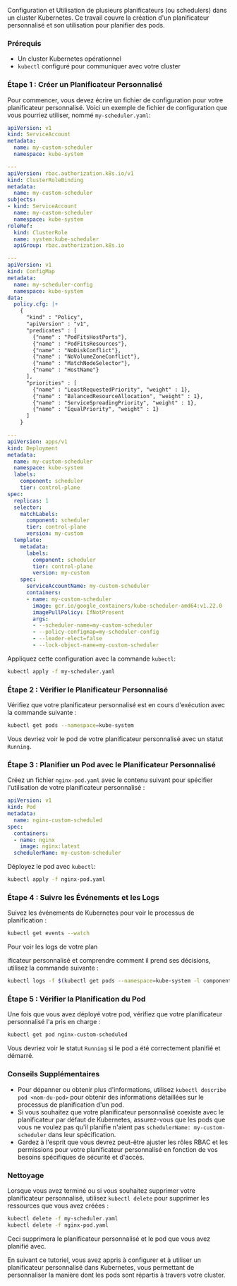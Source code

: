Configuration et Utilisation de plusieurs planificateurs (ou schedulers) dans un cluster Kubernetes. Ce travail couvre la création d'un planificateur personnalisé et son utilisation pour planifier des pods.

### Prérequis
- Un cluster Kubernetes opérationnel
- `kubectl` configuré pour communiquer avec votre cluster

### Étape 1 : Créer un Planificateur Personnalisé
Pour commencer, vous devez écrire un fichier de configuration pour votre planificateur personnalisé. Voici un exemple de fichier de configuration que vous pourriez utiliser, nommé `my-scheduler.yaml`:

```yaml
apiVersion: v1
kind: ServiceAccount
metadata:
  name: my-custom-scheduler
  namespace: kube-system

---
apiVersion: rbac.authorization.k8s.io/v1
kind: ClusterRoleBinding
metadata:
  name: my-custom-scheduler
subjects:
- kind: ServiceAccount
  name: my-custom-scheduler
  namespace: kube-system
roleRef:
  kind: ClusterRole
  name: system:kube-scheduler
  apiGroup: rbac.authorization.k8s.io

---
apiVersion: v1
kind: ConfigMap
metadata:
  name: my-scheduler-config
  namespace: kube-system
data:
  policy.cfg: |+
    {
      "kind" : "Policy",
      "apiVersion" : "v1",
      "predicates" : [
        {"name" : "PodFitsHostPorts"},
        {"name" : "PodFitsResources"},
        {"name" : "NoDiskConflict"},
        {"name" : "NoVolumeZoneConflict"},
        {"name" : "MatchNodeSelector"},
        {"name" : "HostName"}
      ],
      "priorities" : [
        {"name" : "LeastRequestedPriority", "weight" : 1},
        {"name" : "BalancedResourceAllocation", "weight" : 1},
        {"name" : "ServiceSpreadingPriority", "weight" : 1},
        {"name" : "EqualPriority", "weight" : 1}
      ]
    }

---
apiVersion: apps/v1
kind: Deployment
metadata:
  name: my-custom-scheduler
  namespace: kube-system
  labels:
    component: scheduler
    tier: control-plane
spec:
  replicas: 1
  selector:
    matchLabels:
      component: scheduler
      tier: control-plane
      version: my-custom
  template:
    metadata:
      labels:
        component: scheduler
        tier: control-plane
        version: my-custom
    spec:
      serviceAccountName: my-custom-scheduler
      containers:
      - name: my-custom-scheduler
        image: gcr.io/google_containers/kube-scheduler-amd64:v1.22.0
        imagePullPolicy: IfNotPresent
        args:
        - --scheduler-name=my-custom-scheduler
        - --policy-configmap=my-scheduler-config
        - --leader-elect=false
        - --lock-object-name=my-custom-scheduler
```

Appliquez cette configuration avec la commande `kubectl`:

```sh
kubectl apply -f my-scheduler.yaml
```

### Étape 2 : Vérifier le Planificateur Personnalisé
Vérifiez que votre planificateur personnalisé est en cours d'exécution avec la commande suivante :

```sh
kubectl get pods --namespace=kube-system
```

Vous devriez voir le pod de votre planificateur personnalisé avec un statut `Running`.

### Étape 3 : Planifier un Pod avec le Planificateur Personnalisé
Créez un fichier `nginx-pod.yaml` avec le contenu suivant pour spécifier l'utilisation de votre planificateur personnalisé :

```yaml
apiVersion: v1
kind: Pod
metadata:
  name: nginx-custom-scheduled
spec:
  containers:
  - name: nginx
    image: nginx:latest
  schedulerName: my-custom-scheduler
```

Déployez le pod avec `kubectl`:

```sh
kubectl apply -f nginx-pod.yaml
```

### Étape 4 : Suivre les Événements et les Logs
Suivez les événements de Kubernetes pour voir le processus de planification :

```sh
kubectl get events --watch
```

Pour voir les logs de votre plan

ificateur personnalisé et comprendre comment il prend ses décisions, utilisez la commande suivante :

```sh
kubectl logs -f $(kubectl get pods --namespace=kube-system -l component=scheduler,version=my-custom -o jsonpath='{.items[0].metadata.name}') --namespace=kube-system
```

### Étape 5 : Vérifier la Planification du Pod
Une fois que vous avez déployé votre pod, vérifiez que votre planificateur personnalisé l'a pris en charge :

```sh
kubectl get pod nginx-custom-scheduled
```

Vous devriez voir le statut `Running` si le pod a été correctement planifié et démarré.

### Conseils Supplémentaires
- Pour dépanner ou obtenir plus d'informations, utilisez `kubectl describe pod <nom-du-pod>` pour obtenir des informations détaillées sur le processus de planification d'un pod.
- Si vous souhaitez que votre planificateur personnalisé coexiste avec le planificateur par défaut de Kubernetes, assurez-vous que les pods que vous ne voulez pas qu'il planifie n'aient pas `schedulerName: my-custom-scheduler` dans leur spécification.
- Gardez à l'esprit que vous devrez peut-être ajuster les rôles RBAC et les permissions pour votre planificateur personnalisé en fonction de vos besoins spécifiques de sécurité et d'accès.

### Nettoyage
Lorsque vous avez terminé ou si vous souhaitez supprimer votre planificateur personnalisé, utilisez `kubectl delete` pour supprimer les ressources que vous avez créées :

```sh
kubectl delete -f my-scheduler.yaml
kubectl delete -f nginx-pod.yaml
```

Ceci supprimera le planificateur personnalisé et le pod que vous avez planifié avec.

En suivant ce tutoriel, vous avez appris à configurer et à utiliser un planificateur personnalisé dans Kubernetes, vous permettant de personnaliser la manière dont les pods sont répartis à travers votre cluster.